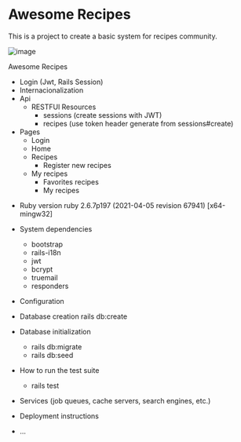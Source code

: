 # Awesome Recipes

This is a project to create a basic system for recipes community.

![image](https://user-images.githubusercontent.com/2818123/117589702-905c8c00-b101-11eb-8f3d-5d17cab34809.png)



Awesome Recipes
+ Login (Jwt, Rails Session)
+ Internacionalization
+ Api
  + RESTFUl Resources
    + sessions (create sessions with JWT)
    + recipes (use token header generate from sessions#create)
+ Pages
  + Login
  + Home
  + Recipes
    + Register new recipes
  + My recipes
    + Favorites recipes
    + My recipes

* Ruby version
ruby 2.6.7p197 (2021-04-05 revision 67941) [x64-mingw32]

* System dependencies
  * bootstrap
  * rails-i18n
  * jwt
  * bcrypt
  * truemail
  * responders

* Configuration

* Database creation
rails db:create

* Database initialization
  * rails db:migrate
  * rails db:seed

* How to run the test suite
  * rails test

* Services (job queues, cache servers, search engines, etc.)

* Deployment instructions

* ...
